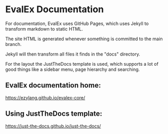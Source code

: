 # EvalEx Documentation

For documentation, EvalEx uses GitHub Pages, which uses Jekyll to transform markdown to static HTML.

The site HTML is generated whenever something is committed to the main branch.

Jekyll will then transform all files it finds in the "docs" directory.

For the layout the JustTheDocs template is used, which supports a lot of good things like a sidebar
menu, page hierarchy and searching.

## EvalEx documentation home:

https://ezylang.github.io/evalex-core/

## Using JustTheDocs template:

https://just-the-docs.github.io/just-the-docs/
